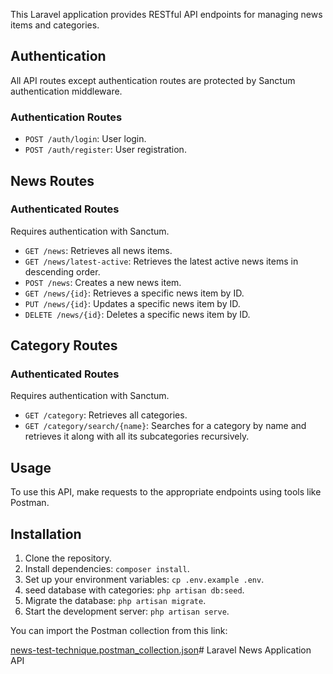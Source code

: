 

This Laravel application provides RESTful API endpoints for managing news items and categories.

## Authentication

All API routes except authentication routes are protected by Sanctum authentication middleware.

### Authentication Routes

- `POST /auth/login`: User login.
- `POST /auth/register`: User registration.

## News Routes
### Authenticated Routes

Requires authentication with Sanctum.

- `GET /news`: Retrieves all news items.
- `GET /news/latest-active`: Retrieves the latest active news items in descending order.
- `POST /news`: Creates a new news item.
- `GET /news/{id}`: Retrieves a specific news item by ID.
- `PUT /news/{id}`: Updates a specific news item by ID.
- `DELETE /news/{id}`: Deletes a specific news item by ID.

## Category Routes

### Authenticated Routes

Requires authentication with Sanctum.

- `GET /category`: Retrieves all categories.
- `GET /category/search/{name}`: Searches for a category by name and retrieves it along with all its subcategories recursively.

## Usage

To use this API, make requests to the appropriate endpoints using tools like Postman.

## Installation

1. Clone the repository.
2. Install dependencies: `composer install`.
3. Set up your environment variables: `cp .env.example .env`.
4. seed database with categories: `php artisan db:seed`.
5. Migrate the database: `php artisan migrate`.
6. Start the development server: `php artisan serve`.

You can import the Postman collection from this link: 

[news-test-technique.postman_collection.json](https://github.com/RedouaneKhlifah/Laravel-little-news-application/files/15068846/news-test-technique.postman_collection.json)# Laravel News Application API



